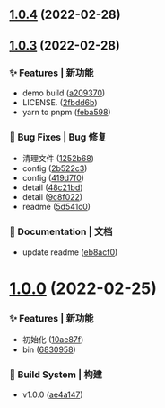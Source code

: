 ## [1.0.4](https://gitee.com/Y_onghu/simple-json/compare/v1.0.3...v1.0.4) (2022-02-28)



## [1.0.3](https://gitee.com/Y_onghu/simple-json/compare/v1.0.0...v1.0.3) (2022-02-28)


### ✨ Features | 新功能

* demo build ([a209370](https://gitee.com/Y_onghu/simple-json/commit/a209370))
* LICENSE. ([2fbdd6b](https://gitee.com/Y_onghu/simple-json/commit/2fbdd6b))
* yarn to pnpm ([feba598](https://gitee.com/Y_onghu/simple-json/commit/feba598))


### 🐛 Bug Fixes | Bug 修复

* 清理文件 ([1252b68](https://gitee.com/Y_onghu/simple-json/commit/1252b68))
* config ([2b522c3](https://gitee.com/Y_onghu/simple-json/commit/2b522c3))
* config ([419d7f0](https://gitee.com/Y_onghu/simple-json/commit/419d7f0))
* detail ([48c21bd](https://gitee.com/Y_onghu/simple-json/commit/48c21bd))
* detail ([9c8f022](https://gitee.com/Y_onghu/simple-json/commit/9c8f022))
* readme ([5d541c0](https://gitee.com/Y_onghu/simple-json/commit/5d541c0))


### 📝 Documentation | 文档

* update readme ([eb8acf0](https://gitee.com/Y_onghu/simple-json/commit/eb8acf0))



# [1.0.0](https://gitee.com/Y_onghu/simple-json/compare/10ae87f...v1.0.0) (2022-02-25)


### ✨ Features | 新功能

* 初始化 ([10ae87f](https://gitee.com/Y_onghu/simple-json/commit/10ae87f))
* bin ([6830958](https://gitee.com/Y_onghu/simple-json/commit/6830958))


### 👷‍ Build System | 构建

* v1.0.0 ([ae4a147](https://gitee.com/Y_onghu/simple-json/commit/ae4a147))



